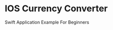 # IOS Currency Converter
Swift Application Example For Beginners


[](https://github.com/bulentsiyah/IOS-Currency-Converter/blob/master/ios_doviz_cevirici%20(1).png)
